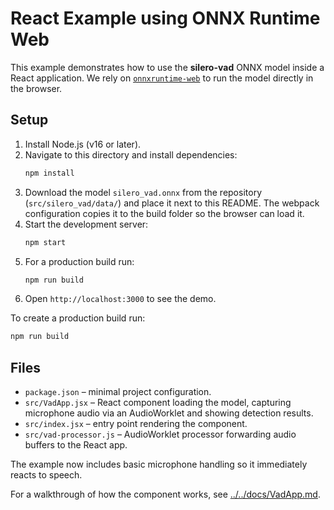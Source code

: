 # React Example using ONNX Runtime Web

This example demonstrates how to use the **silero-vad** ONNX model inside a React application. We rely on [`onnxruntime-web`](https://www.npmjs.com/package/onnxruntime-web) to run the model directly in the browser.

## Setup

1. Install Node.js (v16 or later).
2. Navigate to this directory and install dependencies:
   ```bash
   npm install
   ```
3. Download the model `silero_vad.onnx` from the repository (`src/silero_vad/data/`)
   and place it next to this README. The webpack configuration copies it to the
   build folder so the browser can load it.
4. Start the development server:
   ```bash
   npm start
   ```
5. For a production build run:
   ```bash
   npm run build
   ```
6. Open `http://localhost:3000` to see the demo.

To create a production build run:
```bash
npm run build
```

## Files

- `package.json` – minimal project configuration.
- `src/VadApp.jsx` – React component loading the model, capturing microphone audio via an AudioWorklet and showing detection results.
- `src/index.jsx` – entry point rendering the component.
- `src/vad-processor.js` – AudioWorklet processor forwarding audio buffers to the React app.

The example now includes basic microphone handling so it immediately reacts to speech.

For a walkthrough of how the component works, see [../../docs/VadApp.md](../../docs/VadApp.md).
